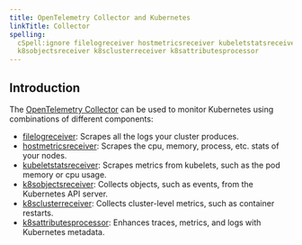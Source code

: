 ```yaml
---
title: OpenTelemetry Collector and Kubernetes
linkTitle: Collector
spelling:
  cSpell:ignore filelogreceiver hostmetricsreceiver kubeletstatsreceiver
  k8sobjectsreceiver k8sclusterreceiver k8sattributesprocessor
---
```


## Introduction

The [OpenTelemetry Collector](/docs/collector) can be used to monitor Kubernetes
using combinations of different components:

- [filelogreceiver](https://github.com/open-telemetry/opentelemetry-collector-contrib/tree/main/receiver/filelogreceiver):
  Scrapes all the logs your cluster produces.
- [hostmetricsreceiver](https://github.com/open-telemetry/opentelemetry-collector-contrib/tree/main/receiver/hostmetricsreceiver):
  Scrapes the cpu, memory, process, etc. stats of your nodes.
- [kubeletstatsreceiver](https://github.com/open-telemetry/opentelemetry-collector-contrib/tree/main/receiver/kubeletstatsreceiver):
  Scrapes metrics from kubelets, such as the pod memory or cpu usage.
- [k8sobjectsreceiver](https://github.com/open-telemetry/opentelemetry-collector-contrib/tree/main/receiver/k8sobjectsreceiver):
  Collects objects, such as events, from the Kubernetes API server.
- [k8sclusterreceiver](https://github.com/open-telemetry/opentelemetry-collector-contrib/tree/main/receiver/k8sclusterreceiver):
  Collects cluster-level metrics, such as container restarts.
- [k8sattributesprocessor](https://github.com/open-telemetry/opentelemetry-collector-contrib/tree/main/processor/k8sattributesprocessor):
  Enhances traces, metrics, and logs with Kubernetes metadata.
